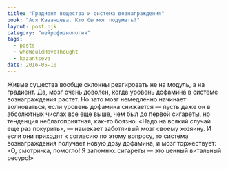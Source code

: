 ```yaml
---
title: "Градиент вещества и система вознаграждения"
book: "Ася Казанцева. Кто бы мог подумать!"
layout: post.njk
category: "нейрофизиология"
tags:
  - posts
  - whoWouldHaveThought
  - kazantseva
date: 2016-05-10
---
```


Живые существа вообще склонны реагировать не на модуль, а на градиент. Да, мозг очень доволен, когда уровень дофамина в системе вознаграждения растет. Но зато мозг немедленно начинает волноваться, если уровень дофамина снижается — пусть даже он в абсолютных числах все еще выше, чем был до первой сигареты, но тенденция неблагоприятная, как-то боязно. «Надо на всякий случай еще раз покурить», — намекает заботливый мозг своему хозяину. И если они приходят к согласию по этому вопросу, то система вознаграждения получает новую дозу дофамина, и мозг торжествует: «О, смотри-ка, помогло! Я запомню: сигареты — это ценный витальный ресурс!»
